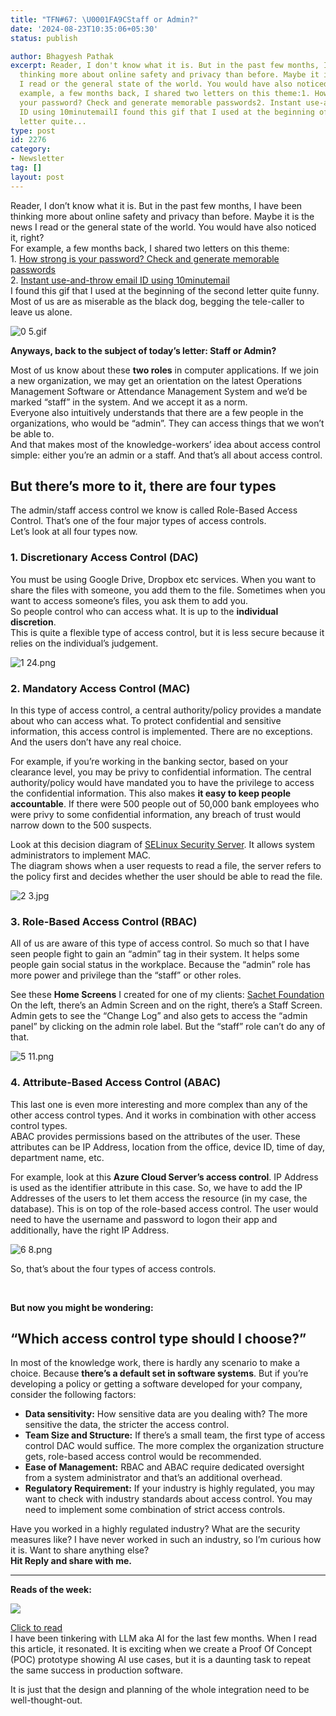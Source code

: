 ```yaml
---
title: "TFN#67: \U0001FA9CStaff or Admin?"
date: '2024-08-23T10:35:06+05:30'
status: publish

author: Bhagyesh Pathak
excerpt: Reader, I don't know what it is. But in the past few months, I have been
  thinking more about online safety and privacy than before. Maybe it is the news
  I read or the general state of the world. You would have also noticed it, right?For
  example, a few months back, I shared two letters on this theme:1. How strong is
  your password? Check and generate memorable passwords2. Instant use-and-throw email
  ID using 10minutemailI found this gif that I used at the beginning of the second
  letter quite...
type: post
id: 2276
category:
- Newsletter
tag: []
layout: post
---
```


Reader, I don’t know what it is. But in the past few months, I have been thinking more about online safety and privacy than before. Maybe it is the news I read or the general state of the world. You would have also noticed it, right?  
For example, a few months back, I shared two letters on this theme:  
1\. [How strong is your password? Check and generate memorable passwords](https://bhagyeshpathak.com/blog/%f0%9f%aa%9chow-strong-is-your-password-check-and-generate-memorable-passwords/)​  
2\. [Instant use-and-throw email ID using 10minutemail](https://bhagyeshpathak.com/blog/%f0%9f%aa%9cinstant-use-and-throw-email-id-using-10minutemail/)​  
I found this gif that I used at the beginning of the second letter quite funny. Most of us are as miserable as the black dog, begging the tele-caller to leave us alone.

![0 5.gif](https://embed.filekitcdn.com/e/tkwVjiL2WnM6sb9P2ZThes/bbJxXAsJ8LhjYWa4rutpGQ)

**Anyways, back to the subject of today’s letter: Staff or Admin?**

Most of us know about these **two roles** in computer applications. If we join a new organization, we may get an orientation on the latest Operations Management Software or Attendance Management System and we’d be marked “staff” in the system. And we accept it as a norm.  
Everyone also intuitively understands that there are a few people in the organizations, who would be “admin”. They can access things that we won’t be able to.  
And that makes most of the knowledge-workers’ idea about access control simple: either you’re an admin or a staff. And that’s all about access control.

But there’s more to it, there are four types
--------------------------------------------

The admin/staff access control we know is called Role-Based Access Control. That’s one of the four major types of access controls.  
Let’s look at all four types now.

### 1. Discretionary Access Control (DAC)

You must be using Google Drive, Dropbox etc services. When you want to share the files with someone, you add them to the file. Sometimes when you want to access someone’s files, you ask them to add you.  
So people control who can access what. It is up to the **individual discretion**.  
This is quite a flexible type of access control, but it is less secure because it relies on the individual’s judgement.

![1 24.png](https://embed.filekitcdn.com/e/tkwVjiL2WnM6sb9P2ZThes/TyGA6FZAfKJjucEjRjXCo)

### 2. Mandatory Access Control (MAC)

In this type of access control, a central authority/policy provides a mandate about who can access what. To protect confidential and sensitive information, this access control is implemented. There are no exceptions. And the users don’t have any real choice.

For example, if you’re working in the banking sector, based on your clearance level, you may be privy to confidential information. The central authority/policy would have mandated you to have the privilege to access the confidential information. This also makes **it easy to keep people accountable**. If there were 500 people out of 50,000 bank employees who were privy to some confidential information, any breach of trust would narrow down to the 500 suspects.

Look at this decision diagram of [SELinux Security Server](https://docs.redhat.com/en/documentation/red_hat_enterprise_linux/8/html/using_selinux/getting-started-with-selinux_using-selinux#introduction-to-selinux_getting-started-with-selinux). It allows system administrators to implement MAC.  
The diagram shows when a user requests to read a file, the server refers to the policy first and decides whether the user should be able to read the file.

![2 3.jpg](https://embed.filekitcdn.com/e/tkwVjiL2WnM6sb9P2ZThes/gW36B48txwZR2yDwQkbFEp)

### 3. Role-Based Access Control (RBAC)

All of us are aware of this type of access control. So much so that I have seen people fight to gain an “admin” tag in their system. It helps some people gain social status in the workplace. Because the “admin” role has more power and privilege than the “staff” or other roles.

See these **Home Screens** I created for one of my clients: [Sachet Foundation](https://www.linkedin.com/company/sachetfoundation)​  
On the left, there’s an Admin Screen and on the right, there’s a Staff Screen.  
Admin gets to see the “Change Log” and also gets to access the “admin panel” by clicking on the admin role label. But the “staff” role can’t do any of that.

![5 11.png](https://embed.filekitcdn.com/e/tkwVjiL2WnM6sb9P2ZThes/3hp64yp1YruUzsBDh6wz7X)

### 4. Attribute-Based Access Control (ABAC)

This last one is even more interesting and more complex than any of the other access control types. And it works in combination with other access control types.  
ABAC provides permissions based on the attributes of the user. These attributes can be IP Address, location from the office, device ID, time of day, department name, etc.

For example, look at this **Azure Cloud Server’s access control**. IP Address is used as the identifier attribute in this case. So, we have to add the IP Addresses of the users to let them access the resource (in my case, the database). This is on top of the role-based access control. The user would need to have the username and password to logon their app and additionally, have the right IP Address.

![6 8.png](https://embed.filekitcdn.com/e/tkwVjiL2WnM6sb9P2ZThes/tVg12xHmy69fx9DfGDUC8h)

So, that’s about the four types of access controls.

**​**

**But now you might be wondering:**

“Which access control type should I choose?”
--------------------------------------------

In most of the knowledge work, there is hardly any scenario to make a choice. Because **there’s a default set in software systems**. But if you’re developing a policy or getting a software developed for your company, consider the following factors:

- **Data sensitivity:** How sensitive data are you dealing with? The more sensitive the data, the stricter the access control.
- **Team Size and Structure:** If there’s a small team, the first type of access control DAC would suffice. The more complex the organization structure gets, role-based access control would be recommended.
- **Ease of Management:** RBAC and ABAC require dedicated oversight from a system administrator and that’s an additional overhead.
- **Regulatory Requirement:** If your industry is highly regulated, you may want to check with industry standards about access control. You may need to implement some combination of strict access controls.

Have you worked in a highly regulated industry? What are the security measures like? I have never worked in such an industry, so I’m curious how it is. Want to share anything else?  
​**Hit Reply and share with me.**

---

**Reads of the week:**

![](https://embed.filekitcdn.com/e/tkwVjiL2WnM6sb9P2ZThes/6eRrgRFqnBgDuk8suj9Uos)

​[Click to read](https://stories.riafy.me/why-generative-ai-doesnt-make-it-past-poc-0bc53740e4ed)​  
I have been tinkering with LLM aka AI for the last few months. When I read this article, it resonated. It is exciting when we create a Proof Of Concept (POC) prototype showing AI use cases, but it is a daunting task to repeat the same success in production software.

It is just that the design and planning of the whole integration need to be well-thought-out.